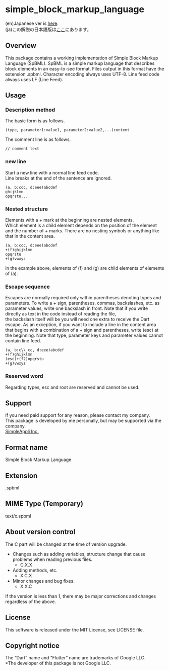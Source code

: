 # simple_block_markup_language

(en)Japanese ver is [here](https://github.com/MasahideMori-SimpleAppli/simple_block_markup_language/blob/main/README_JA.md).  
(ja)この解説の日本語版は[ここ](https://github.com/MasahideMori-SimpleAppli/simple_block_markup_language/blob/main/README_JA.md)にあります。

## Overview
This package contains a working implementation of Simple Block Markup Language (SpBML).
SpBML is a simple markup language that describes block elements in an easy-to-see format.
Files output in this format have the extension .spbml.
Character encoding always uses UTF-8.
Line feed code always uses LF (Line Feed).

## Usage
### Description method
The basic form is as follows.
```
(type, parameter1:value1, parameter2:value2,...)content
```

The comment line is as follows.
```
// comment text
```

### new line
Start a new line with a normal line feed code.  
Line breaks at the end of the sentence are ignored.
```
(a, b:ccc, d:eee)abcdef
ghijklmn
opqrstu...
```

### Nested structure
Elements with a + mark at the beginning are nested elements.  
Which element is a child element depends on the position of the element and the number of + marks.
There are no nesting symbols or anything like that in the content area.
```
(a, b:ccc, d:eee)abcdef
+(f)ghijklmn
opqrstu
+(g)vwxyz
```
In the example above, elements of (f) and (g) are child elements of elements of (a).

### Escape sequence
Escapes are normally required only within parentheses denoting types and parameters.
To write a + sign, parentheses, commas, backslashes, etc. as parameter values, write one backslash in front.
Note that if you write directly as text in the code instead of reading the file,  
the backslash itself will be you will need one extra to receive the Dart escape.
As an exception, if you want to include a line in the content area that begins with a combination of a + sign and parentheses, write (esc) at the beginning.
Note that type, parameter keys and parameter values cannot contain line feed.
```
(a, b:c\\ cc, d:eee)abcdef
+(f)ghijklmn
(esc)+(f2)opqrstu
+(g)vwxyz
```

### Reserved word
Regarding types, esc and root are reserved and cannot be used.

## Support
If you need paid support for any reason, please contact my company.  
This package is developed by me personally, but may be supported via the company.  
[SimpleAppli Inc.](https://simpleappli.com/en/index_en.html)

## Format name
Simple Block Markup Language

## Extension
.spbml

## MIME Type (Temporary)
text/x.spbml

## About version control
The C part will be changed at the time of version upgrade.
- Changes such as adding variables, structure change that cause problems when reading previous files.
  - C.X.X
- Adding methods, etc.
  - X.C.X
- Minor changes and bug fixes.
  - X.X.C

If the version is less than 1, there may be major corrections and changes regardless of the above.

## License
This software is released under the MIT License, see LICENSE file.

## Copyright notice
The “Dart” name and “Flutter” name are trademarks of Google LLC.  
*The developer of this package is not Google LLC.